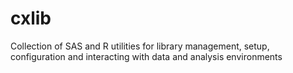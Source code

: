 # cxlib
Collection of SAS and R utilities for library management, setup, configuration and interacting with data and analysis environments
